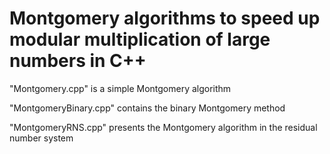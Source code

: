 # Montgomery algorithms to speed up modular multiplication of large numbers in C++

"Montgomery.cpp" is a simple Montgomery algorithm

"MontgomeryBinary.cpp" contains the binary Montgomery method

"MontgomeryRNS.cpp" presents the Montgomery algorithm in the residual number system
